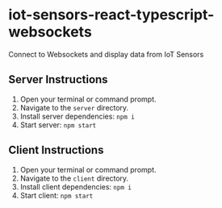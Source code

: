 # iot-sensors-react-typescript-websockets
Connect to Websockets and display data from IoT Sensors

## Server Instructions
1. Open your terminal or command prompt.
2. Navigate to the `server` directory.
3. Install server dependencies: `npm i`
4. Start server: `npm start`

## Client Instructions
1. Open your terminal or command prompt.
2. Navigate to the `client` directory.
3. Install client dependencies: `npm i`
4. Start client: `npm start`
